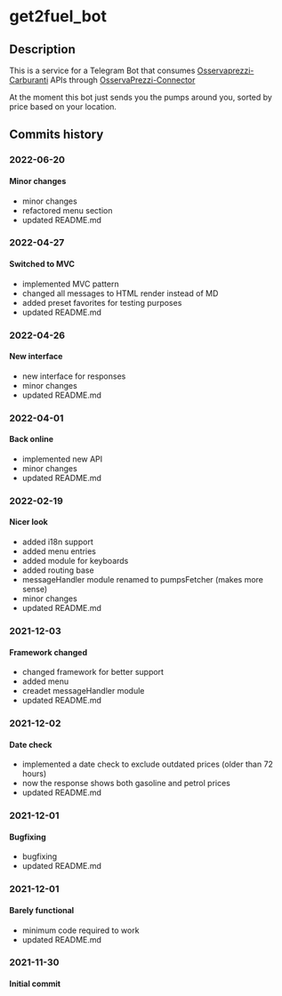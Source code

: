 # get2fuel_bot

## Description

This is a service for a Telegram Bot that consumes [Osservaprezzi-Carburanti](https://carburanti.mise.gov.it/OssPrezziSearch/) APIs through [OsservaPrezzi-Connector](https://github.com/Get2Fuel/osservaprezzi-connector)

At the moment this bot just sends you the pumps around you, sorted by price based on your location.

## Commits history

### 2022-06-20

#### Minor changes

- minor changes
- refactored menu section
- updated README.md

### 2022-04-27

#### Switched to MVC

- implemented MVC pattern
- changed all messages to HTML render instead of MD
- added preset favorites for testing purposes
- updated README.md

### 2022-04-26

#### New interface

- new interface for responses
- minor changes
- updated README.md

### 2022-04-01

#### Back online

- implemented new API
- minor changes
- updated README.md

### 2022-02-19

#### Nicer look

- added i18n support
- added menu entries
- added module for keyboards
- added routing base
- messageHandler module renamed to pumpsFetcher (makes more sense)
- minor changes
- updated README.md

### 2021-12-03

#### Framework changed

- changed framework for better support
- added menu
- creadet messageHandler module
- updated README.md

### 2021-12-02

#### Date check

- implemented a date check to exclude outdated prices (older than 72 hours)
- now the response shows both gasoline and petrol prices
- updated README.md

### 2021-12-01

#### Bugfixing

- bugfixing
- updated README.md

### 2021-12-01

#### Barely functional

- minimum code required to work
- updated README.md

### 2021-11-30

#### Initial commit
